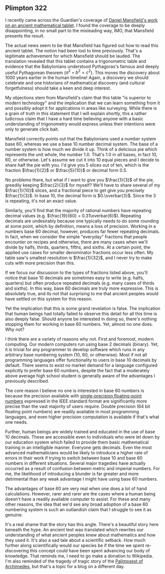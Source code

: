 ## Plimpton 322

I recently came across the Guardian's coverage of [Daniel Mansfield's work on an ancient mathematical tablet](https://www.theguardian.com/science/2017/aug/24/mathematical-secrets-of-ancient-tablet-unlocked-after-nearly-a-century-of-study?CMP=Share_iOSApp_Other).  I found the coverage to be deeply disappointing, in no small part to the misleading way, IMO, that Mansfield presents the result.

The actual news seem to be that Mansfield has figured out how to read this ancient tablet.  The notion had been lost to time previously.  That's a legitimate achievement for which Mansfield should be lauded.  The translation revealed that this tablet contains a trigonometric table and evidence that the Babylonians understood Pythagoras's famous and deeply useful Pythagorean theorem ($a^2 + b^2 = c^2$).  This moves the discovery about 1000 years earlier in the human timeline!  Again, a discovery we should celebrate and one historians of mathematical discovery (and cultural forgetfulness) should take a keen and deep interest.

My objections stem from Mansfield's claim that this table "is superior to modern technology" and the implication that we can learn something from it and possibly adopt it for applications in areas like surveying.  While there is a grain of truth in this statement that I will explain shortly, this a rather ludicrous claim that I have a hard time believing anyone with a basic understanding of trigonometry would express unless their intentions were only to generate click bait.

Mansfield correctly points out that the Babylonians used a number system base 60, whereas we use a base 10 number decimal system.  The base of a number system is how much we divide it up.  Think of a delicious pie which represents the unit whole, the number 1.0.  That's 1.0 in *all* bases, in fact 10, 60, or otherwise.  Let's assume we cut it into 10 equal pieces and I decide to share half the pie with you.  I'd give you 5 slices out of ten, which is the fraction $\frac{1}{2}$ or $\frac{5}{10}$ or decimal form 0.5.

No problems there, but what if I want to give you $\frac{1}{3}$ of the pie, greedily keeping $\frac{2}{3}$ for myself?  We'll have to share several of my $\frac{1}{10}$ slices, and a fractional piece to get give you precisely $\frac{1}{3}$.  In base 10, the decimal form is $0.\overbar{3}$.  Since the 3 is repeating, it's not an exact value.

Similarly, you'll find that the majority of rational numbers have repeating decimal values (e.g. $\frac{19}{60} = 0.31\overbar{6}$).  Repeating decimals are undesirably because one typically needs to do some rounding at some point, which by definition, means a loss of precision.  Working in a numbers base 60 decimal, however, produces far fewer repeating decimals.  In fact, when we consider the simple "everyday" fractions that people encounter on recipes and otherwise, there are many cases when we'll divide by halfs, thirds, quarters, fifths, and sixths.  At a certain point, the applied use cases for smaller denominator fractions occur less often.  My table saw's smallest resolution is $\frac{1}{32}$, and I never try to make cuts with more precision than this.

If we focus our discussion to the types of fractions listed above, you'll notice that base 10 decimals are sometimes easy to write (e.g. halfs, quarters) but often produce repeated decimals (e.g. many cases of thirds and sixths).  In this way, base 60 decimals are truly more expressive.  This is absolutely true, and its not that surprising to me that ancient peoples would have settled on this system for this reason.

Yet the implication that this is some grand revelation is false.  The implication that human beings had totally failed to observe this detail for all this time is also deeply false.  Should anyone be interested in doing so, there's nothing stopping them for working in base 60 numbers.  Yet, almost no one does.  Why not?

I think there are a variety of reasons why not.  First and foremost, modern computing.  Our modern computers run using base 2 decimals (binary).  Yet, it is trivial for any programmer to develop software which runs in any arbitrary base numbering system (10, 60, or otherwise).  Most if not all programming languages offer functionality to users in base 10 decimals by default.  There seems to exist no market demand for a language configured explicitly to prefer base 60 numbers, despite the fact that a moderately above average high school student is generally aware of the advantages I previously described.

The core reason I believe no one is interested in base 60 numbers is because the precision available with [single-precision floating-point numbers](https://en.wikipedia.org/wiki/Single-precision_floating-point_format) expressed in the IEEE standard format are significantly more precise than the vast majority of users require.  Double precision (64 bit floating point numbers) are readily available in most programming languages, and even higher precision computation is available if that's what one needs.

Further, human beings are widely trained and educated in the use of base 10 decimals.  These are accessible even to individuals who were let down by our education system which failed to provide them basic mathematical training in an intelligible manner.  Everyone gets decimals.  Even the most advanced mathematicians would be likely to introduce a higher rate of errors in their work if trying to switch between base 10 and base 60 numbers in different situations.  Several major tragedies have actually occurred as a result of confusion between metric and imperial numbers.  For me, the likelihood of introducing a blunder is far greater and more detrimental than any weak advantage I might have using base 60 numbers.

The advantages of base 60 are very real when one does a lot of hand calculations.  However, rarer and rarer are the cases where a human being doesn't have a readily available computer to assist.  For these and many other reasons, the idea that we'd see any broad adoption of a base 60 numbering system is such an outlandish claim that I struggle to see it as genuine.

It's a real shame that the story has this angle.  There's a beautiful story here beneath the hype.  An ancient text was translated which rewrites our understanding of what ancient peoples knew about mathematics and how they used it.  It's also a sad tale about a scientific setback.  How much further along scientifically would our species be if the time we spent re-discovering this concept could have been spent advancing our body of knowledge.  That reminds me, I need to go make a donation to Wikipedia.  I'm also reminded of the tragedy of tragic story of the [Palimpsest of Archimedes](http://www.archimedespalimpsest.org/), but that's a topic for a blog on a different day.

